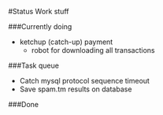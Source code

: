 #Status
Work stuff


###Currently doing
* ketchup (catch-up) payment
	- robot for downloading all transactions


###Task queue
* Catch mysql protocol sequence timeout
* Save spam.tm results on database

###Done
